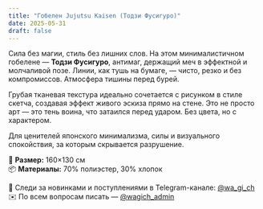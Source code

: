 ```yaml
---
title: "Гобелен Jujutsu Kaisen (Тодзи Фусигуро)"
date: 2025-05-31
draft: false
---
```


Сила без магии, стиль без лишних слов. На этом минималистичном гобелене — **Тодзи Фусигуро**, антимаг, держащий меч в эффектной и молчаливой позе. Линии, как тушь на бумаге, — чисто, резко и без компромиссов. Атмосфера тишины перед бурей.

Грубая тканевая текстура идеально сочетается с рисунком в стиле скетча, создавая эффект живого эскиза прямо на стене. Это не просто арт — это тень воина, что затаился перед ударом. Без цвета, но с характером.

Для ценителей японского минимализма, силы и визуального спокойствия, за которым скрывается разрушение.

🧵 **Размер:** 160×130 см  
📦 **Материалы:** 70% полиэстер, 30% хлопок  

📣 Следи за новинками и поступлениями в Telegram-канале: [@wa_gi_ch](https://t.me/wa_gi_ch)  
✉️ По всем вопросам писать — [@wagich_admin](https://t.me/wagich_admin)
